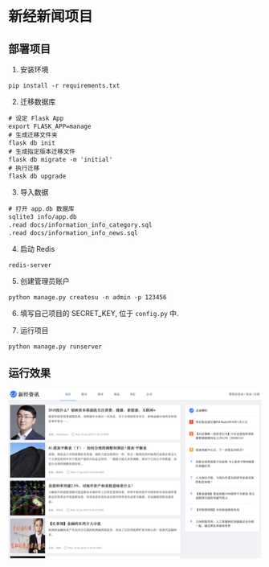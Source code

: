 # 新经新闻项目

## 部署项目

1. 安装环境

```shell
pip install -r requirements.txt
```

2. 迁移数据库

```shell
# 设定 Flask App
export FLASK_APP=manage
# 生成迁移文件夹
flask db init
# 生成指定版本迁移文件
flask db migrate -m 'initial'
# 执行迁移
flask db upgrade
```

3. 导入数据

```shell
# 打开 app.db 数据库
sqlite3 info/app.db
.read docs/information_info_category.sql
.read docs/information_info_news.sql
```

4. 启动 Redis

```shell
redis-server
```

5. 创建管理员账户

```shell
python manage.py createsu -n admin -p 123456
```

6. 填写自己项目的 SECRET_KEY, 位于 `config.py` 中.

7. 运行项目

```shell
python manage.py runserver
```

## 运行效果

![](./docs/img/index.png)